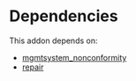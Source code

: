 # Dependencies

This addon depends on:

- [mgmtsystem_nonconformity](../../../../odoo-bringout-oca-management-system-mgmtsystem_nonconformity)
- [repair](../../../../../oca-ocb-core/odoo-bringout-oca-ocb-repair)
